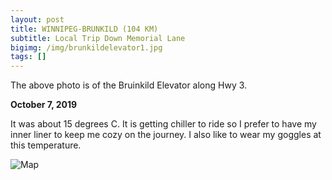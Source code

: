 ```yaml
---
layout: post
title: WINNIPEG-BRUNKILD (104 KM)
subtitle: Local Trip Down Memorial Lane
bigimg: /img/brunkildelevator1.jpg
tags: []
---
```


The above photo is of the Bruinkild Elevator along Hwy 3.

**October 7, 2019**

It was about 15 degrees C.
It is getting chiller to ride so I prefer to have my inner liner to keep me cozy on the journey. I also like to wear my goggles at this temperature. 


![Map](https://klovetri.github.io/img/bruinkildmap.png)

